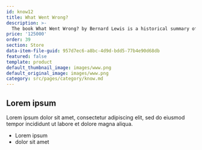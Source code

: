 ```yaml
---
id: know12
title: What Went Wrong?
description: >-
  The book What Went Wrong? by Bernard Lewis is a historical summary of a short question about a very big problem. The author searches throughout the history of Islam's centuries-long relations with Europe to account for the disappearance of Islamic hegemony and self-confidence.
price: '125000'
order: 39
section: Store
data-item-file-guid: 957d7ec6-a8bc-4d9d-bdd5-77b4e90d68db
featured: false
template: product
default_thumbnail_image: images/www.png
default_original_image: images/www.png
category: src/pages/category/know.md
---
```

## Lorem ipsum
Lorem ipsum dolor sit amet, consectetur adipiscing elit, sed do eiusmod tempor incididunt ut labore et dolore magna aliqua.
- Lorem ipsum
- dolor sit amet